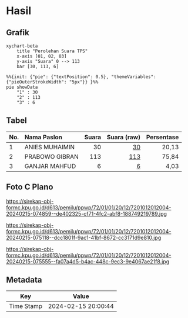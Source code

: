 # Hasil

## Grafik

```mermaid
xychart-beta
    title "Perolehan Suara TPS"
    x-axis [01, 02, 03]
    y-axis "Suara" 0 --> 113
    bar [30, 113, 6]
```

```mermaid
%%{init: {"pie": {"textPosition": 0.5}, "themeVariables": {"pieOuterStrokeWidth": "5px"}} }%%
pie showData
    "1" : 30
    "2" : 113
    "3" : 6
```

## Tabel

| No. | Nama Paslon    | Suara | Suara (raw) | Persentase |
|:--- |:-------------- | -----:| -----------:| ----------:|
| 1   | ANIES MUHAIMIN | 30    | [30][p-1]   | 20,13      |
| 2   | PRABOWO GIBRAN | 113   | [113][p-2]  | 75,84      |
| 3   | GANJAR MAHFUD  | 6     | [6][p-3]    | 4,03       |


[p-1]: https://github.com/gigit-pemilu/pemilu-2024-72-sulawesi-tengah/blob/main/pilpres/hitung-suara/sub/72-sulawesi-tengah/sub/01-banggai/sub/01-batui/sub/2012-uso/sub/004-tps/sub/paslon-1.txt
[p-2]: https://github.com/gigit-pemilu/pemilu-2024-72-sulawesi-tengah/blob/main/pilpres/hitung-suara/sub/72-sulawesi-tengah/sub/01-banggai/sub/01-batui/sub/2012-uso/sub/004-tps/sub/paslon-2.txt
[p-3]: https://github.com/gigit-pemilu/pemilu-2024-72-sulawesi-tengah/blob/main/pilpres/hitung-suara/sub/72-sulawesi-tengah/sub/01-banggai/sub/01-batui/sub/2012-uso/sub/004-tps/sub/paslon-3.txt

## Foto C Plano

https://sirekap-obj-formc.kpu.go.id/d613/pemilu/ppwp/72/01/01/20/12/7201012012004-20240215-074859--de402325-cf71-4fc2-abf8-188749219789.jpg

https://sirekap-obj-formc.kpu.go.id/d613/pemilu/ppwp/72/01/01/20/12/7201012012004-20240215-075118--dcc1801f-9ac1-41bf-8672-cc3171d9e810.jpg

https://sirekap-obj-formc.kpu.go.id/d613/pemilu/ppwp/72/01/01/20/12/7201012012004-20240215-075555--fa07a4d5-b4ac-448c-9ec3-9e4067ae21f8.jpg


## Metadata

| Key        | Value               |
| ---------- | ------------------- |
| Time Stamp | 2024-02-15 20:00:44 |




